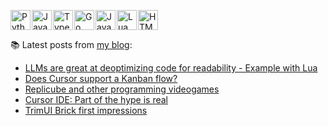 <p><div style="display: flex; gap: 2px; align-items: center;">
<img src="https://images.kartones.net/langs/python.svg" alt="Python" width="32" height="32" />
<img src="https://images.kartones.net/langs/js.svg" alt="Javascript" width="32" height="32" />
<img src="https://images.kartones.net/langs/typescript.svg" alt="Typescript" width="32" height="32" />
<img src="https://images.kartones.net/langs/go.svg" alt="Go" width="32" height="32" />
<img src="https://images.kartones.net/langs/java.svg" alt="Java" width="32" height="32" />
<img src="https://images.kartones.net/langs/lua.svg" alt="Lua" width="32" height="32" />
<img src="https://images.kartones.net/langs/html.svg" alt="HTML 5" width="32" height="32" />
</div></p>

📚 Latest posts from <a href="https://blog.kartones.net/">my blog</a>:

<!--START_SECTION:blogposts-->
* [LLMs are great at deoptimizing code for readability - Example with Lua](https:&#x2F;&#x2F;blog.kartones.net&#x2F;post&#x2F;llms-are-great-deoptimizing-code&#x2F;)
* [Does Cursor support a Kanban flow?](https:&#x2F;&#x2F;blog.kartones.net&#x2F;post&#x2F;does-cursor-support-a-kanban-flow&#x2F;)
* [Replicube and other programming videogames](https:&#x2F;&#x2F;blog.kartones.net&#x2F;post&#x2F;replicube-and-other-programming-videogames&#x2F;)
* [Cursor IDE: Part of the hype is real](https:&#x2F;&#x2F;blog.kartones.net&#x2F;post&#x2F;cursor-ide-part-of-the-hype-is-real&#x2F;)
* [TrimUI Brick first impressions](https:&#x2F;&#x2F;blog.kartones.net&#x2F;post&#x2F;trimui-brick-first-impressions&#x2F;)
<!--END_SECTION:blogposts-->
